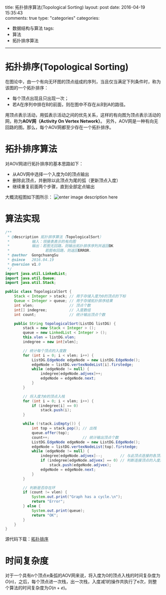 title: 拓扑排序算法(Topological Sorting)
layout: post
date: 2016-04-19 15:35:43  
comments: true
type: "categories"
categories: 
- 数据结构与算法
tags: 
- 算法
- 拓扑排序算法

---

# 拓扑排序(Topological Sorting)
在图论中，由一个有向无环图的顶点组成的序列，当且仅当满足下列条件时，称为该图的一个拓扑排序：
- 每个顶点出现且只出现一次；
- 若A在序列中排在B的前面，则在图中不存在从B到A的路径。

<!--more-->

用顶点表示活动，用弧表示活动之间的优先关系，这样的有向图为顶点表示活动的网，称为**AOV网（Activity On Vertex Network）**。
另外，AOV网是一种有向无回路的图。那么，每个AOV网都至少存在一个拓扑排序。

# 拓扑排序算法
对AOV网进行拓扑排序的基本思路如下：
- 从AOV网中选择一个入度为0的顶点输出
- 删除此顶点，并删除以此顶点为尾的弧（更新顶点入度）
- 继续重复前面两个步骤，直到全部定点输出

大概流程图如下图所示：
![enter image description here](http://7xsc5j.com1.z0.glb.clouddn.com/%E6%8B%93%E6%89%91%E6%8E%92%E5%BA%8F%E7%AE%97%E6%B3%95%E6%B5%81%E7%A8%8B%E5%9B%BE.png)

# 算法实现
```java
/**
 * @description 拓扑排序算法（TopologicalSort）
 *          输入：领接表表示的有向图
 *          输出：若图无回路，则输出拓扑排序序列并返回OK
 *                若图有回路，则返回ERROR.     
 * @author  GongchuangSu
 * @since   2016.04.19
 * @version v1.0
 */
import java.util.LinkedList;
import java.util.Queue;
import java.util.Stack;

public class TopologicalSort {
    Stack < Integer > stack; // 用于存储入度为0的顶点的下标
    Queue < Integer > queue; // 用于存储拓扑排序结果
    int vlen;                // 顶点个数
    int[] indegree;          // 入度数组
    int count;               // 统计输出顶点个数

    public String topologicalSort(ListDG listDG) {
        stack = new Stack < Integer > ();
        queue = new LinkedList < Integer > ();
        this.vlen = listDG.vlen;
        indegree = new int[vlen];

        // 统计每个顶点的入度数
        for (int i = 0; i < vlen; i++) {
            ListDG.EdgeNode edgeNode = new ListDG.EdgeNode();
            edgeNode = listDG.vertexNodeList[i].firstedge;
            while (edgeNode != null) {
                indegree[edgeNode.adjvex]++;
                edgeNode = edgeNode.next;
            }
        }

        // 将入度为0的顶点入栈
        for (int i = 0; i < vlen; i++) {
            if (indegree[i] == 0)
                stack.push(i);
        }

        while (!stack.isEmpty()) {
            int top = stack.pop(); // 出栈
            queue.offer(top);
            count++;               // 统计输出顶点个数
            ListDG.EdgeNode edgeNode = new ListDG.EdgeNode();
            edgeNode = listDG.vertexNodeList[top].firstedge;
            while (edgeNode != null) {
                indegree[edgeNode.adjvex]--;        // 与此顶点连接的各顶点入度减1
                if (indegree[edgeNode.adjvex] == 0) // 判断连接顶点的入度是否为0，若为0，则入栈
                    stack.push(edgeNode.adjvex);
                edgeNode = edgeNode.next;
            }
        }

        // 判断是否存在环
        if (count != vlen) {
            System.out.print("Graph has a cycle.\n");
            return "Error";
        } else {
            System.out.print(queue);
            return "OK";
        }
    }
}
```
源代码下载：[拓扑排序](https://github.com/GongchuangSu/Data_Structures_and_Algorithms/tree/master/%E5%9B%BE%28Graph%29/%E6%8B%93%E6%89%91%E6%8E%92%E5%BA%8F)

# 时间复杂度
对于一个具有n个顶点e条弧的AOV网来说，将入度为0的顶点入栈的时间复杂度为$O(n)$，之后，每个顶点进一次栈，出一次栈，入度减1的操作共执行了e次，则整个算法的时间复杂度为$O(n+e)$。
